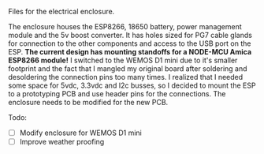 Files for the electrical enclosure.

The enclosure houses the ESP8266, 18650 battery, power management module and the 5v boost converter. It has holes sized for PG7 cable glands for connection to the other components and access to the USB port on the ESP. __The current design has mounting standoffs for a NODE-MCU Amica ESP8266 module!__ I switched to the WEMOS D1 mini due to it's smaller footprint and the fact that I mangled my original board after soldering and desoldering the connection pins too many times. I realized that I needed some space for 5vdc, 3.3vdc and I2c busses, so I decided to mount the ESP to a prototyping PCB and use header pins for the connections. The enclosure needs to be modified for the new PCB.

Todo:
- [ ] Modify enclosure for WEMOS D1 mini
- [ ] Improve weather proofing

